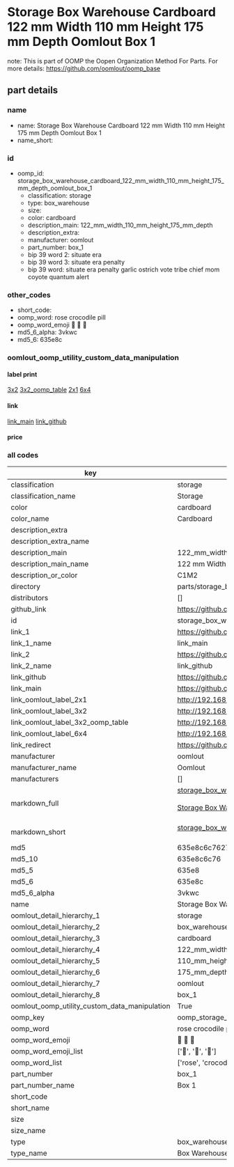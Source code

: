 # Storage Box Warehouse Cardboard 122 mm Width 110 mm Height 175 mm Depth Oomlout Box 1  

note: This is part of OOMP the Oopen Organization Method For Parts. For more details: https://github.com/oomlout/oomp_base

##  part details
  







### name
* name: Storage Box Warehouse Cardboard 122 mm Width 110 mm Height 175 mm Depth Oomlout Box 1
* name_short: 
### id
* oomp_id: storage_box_warehouse_cardboard_122_mm_width_110_mm_height_175_mm_depth_oomlout_box_1
  * classification: storage
  * type: box_warehouse
  * size: 
  * color: cardboard
  * description_main: 122_mm_width_110_mm_height_175_mm_depth
  * description_extra: 
  * manufacturer: oomlout
  * part_number: box_1
  * bip 39 word 2: situate era
  * bip 39 word 3: situate era penalty
  * bip 39 word: situate era penalty garlic ostrich vote tribe chief mom coyote quantum alert

### other_codes
* short_code: 
* oomp_word: rose crocodile pill
* oomp_word_emoji :rose: :crocodile: :pill:
* md5_6_alpha: 3vkwc
* md5_6: 635e8c






### oomlout_oomp_utility_custom_data_manipulation
#### label print
[3x2](http://192.168.1.245:1112/?label=oomp%203vkwc)
[3x2_oomp_table](http://192.168.1.108:1112/?label=oomp%203vkwc)
[2x1](http://192.168.1.242:1112/?label=oomp%203vkwc)
[6x4](http://192.168.1.55:1112/?label=oomp%203vkwc)    

#### link

[link_main](https://github.com/oomlout/oomlout_oomp_version_1_messy/tree/main/parts/storage_box_warehouse_cardboard_122_mm_width_110_mm_height_175_mm_depth_oomlout_box_1) [link_github](https://github.com/oomlout/oomlout_oomp_version_1_messy/tree/main/parts/storage_box_warehouse_cardboard_122_mm_width_110_mm_height_175_mm_depth_oomlout_box_1)                             

#### price







### all codes 
| key | value |  
| --- | --- |  
| classification | storage |  
| classification_name | Storage |  
| color | cardboard |  
| color_name | Cardboard |  
| description_extra |  |  
| description_extra_name |  |  
| description_main | 122_mm_width_110_mm_height_175_mm_depth |  
| description_main_name | 122 mm Width 110 mm Height 175 mm Depth |  
| description_or_color | C1M2 |  
| directory | parts/storage_box_warehouse_cardboard_122_mm_width_110_mm_height_175_mm_depth_oomlout_box_1 |  
| distributors | [] |  
| github_link | https://github.com/oomlout/oomlout_oomp_part_src/tree/main/parts/storage_box_warehouse_cardboard_122_mm_width_110_mm_height_175_mm_depth_oomlout_box_1 |  
| id | storage_box_warehouse_cardboard_122_mm_width_110_mm_height_175_mm_depth_oomlout_box_1 |  
| link_1 | https://github.com/oomlout/oomlout_oomp_version_1_messy/tree/main/parts/storage_box_warehouse_cardboard_122_mm_width_110_mm_height_175_mm_depth_oomlout_box_1 |  
| link_1_name | link_main |  
| link_2 | https://github.com/oomlout/oomlout_oomp_version_1_messy/tree/main/parts/storage_box_warehouse_cardboard_122_mm_width_110_mm_height_175_mm_depth_oomlout_box_1 |  
| link_2_name | link_github |  
| link_github | https://github.com/oomlout/oomlout_oomp_version_1_messy/tree/main/parts/storage_box_warehouse_cardboard_122_mm_width_110_mm_height_175_mm_depth_oomlout_box_1 |  
| link_main | https://github.com/oomlout/oomlout_oomp_version_1_messy/tree/main/parts/storage_box_warehouse_cardboard_122_mm_width_110_mm_height_175_mm_depth_oomlout_box_1 |  
| link_oomlout_label_2x1 | http://192.168.1.242:1112/?label=oomp%203vkwc |  
| link_oomlout_label_3x2 | http://192.168.1.245:1112/?label=oomp%203vkwc |  
| link_oomlout_label_3x2_oomp_table | http://192.168.1.108:1112/?label=oomp%203vkwc |  
| link_oomlout_label_6x4 | http://192.168.1.55:1112/?label=oomp%203vkwc |  
| link_redirect | https://github.com/oomlout/oomlout_oomp_version_1_messy/tree/main/parts/storage_box_warehouse_cardboard_122_mm_width_110_mm_height_175_mm_depth_oomlout_box_1 |  
| manufacturer | oomlout |  
| manufacturer_name | Oomlout |  
| manufacturers | [] |  
| markdown_full | [storage_box_warehouse_cardboard_122_mm_width_110_mm_height_175_mm_depth_oomlout_box_1](none)<br>[](none)<br>[Storage Box Warehouse Cardboard 122 Mm Width 110 Mm Height 175 Mm Depth Oomlout Box 1](none)<br><br> |  
| markdown_short | [storage_box_warehouse_cardboard_122_mm_width_110_mm_height_175_mm_depth_oomlout_box_1](none)<br><br> |  
| md5 | 635e8c6c7627dd0bd7ce75fd4513164d |  
| md5_10 | 635e8c6c76 |  
| md5_5 | 635e8 |  
| md5_6 | 635e8c |  
| md5_6_alpha | 3vkwc |  
| name | Storage Box Warehouse Cardboard 122 mm Width 110 mm Height 175 mm Depth Oomlout Box 1 |  
| oomlout_detail_hierarchy_1 | storage |  
| oomlout_detail_hierarchy_2 | box_warehouse |  
| oomlout_detail_hierarchy_3 | cardboard |  
| oomlout_detail_hierarchy_4 | 122_mm_width |  
| oomlout_detail_hierarchy_5 | 110_mm_height |  
| oomlout_detail_hierarchy_6 | 175_mm_depth |  
| oomlout_detail_hierarchy_7 | oomlout |  
| oomlout_detail_hierarchy_8 | box_1 |  
| oomlout_oomp_utility_custom_data_manipulation | True |  
| oomp_key | oomp_storage_box_warehouse_cardboard_122_mm_width_110_mm_height_175_mm_depth_oomlout_box_1 |  
| oomp_word | rose crocodile pill |  
| oomp_word_emoji | :rose: :crocodile: :pill: |  
| oomp_word_emoji_list | [':rose:', ':crocodile:', ':pill:'] |  
| oomp_word_list | ['rose', 'crocodile', 'pill'] |  
| part_number | box_1 |  
| part_number_name | Box 1 |  
| short_code |  |  
| short_name |  |  
| size |  |  
| size_name |  |  
| type | box_warehouse |  
| type_name | Box Warehouse |  
